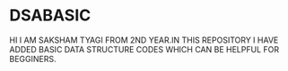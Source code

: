 # DSABASIC
HI I AM SAKSHAM TYAGI FROM 2ND YEAR.IN THIS REPOSITORY I HAVE ADDED BASIC DATA STRUCTURE CODES WHICH CAN BE HELPFUL FOR BEGGINERS.
